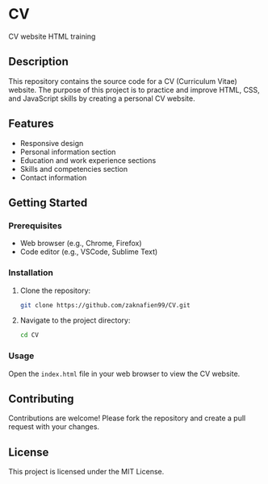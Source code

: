 # CV

CV website HTML training

## Description

This repository contains the source code for a CV (Curriculum Vitae) website. The purpose of this project is to practice and improve HTML, CSS, and JavaScript skills by creating a personal CV website.

## Features

- Responsive design
- Personal information section
- Education and work experience sections
- Skills and competencies section
- Contact information

## Getting Started

### Prerequisites

- Web browser (e.g., Chrome, Firefox)
- Code editor (e.g., VSCode, Sublime Text)

### Installation

1. Clone the repository:
    ```bash
    git clone https://github.com/zaknafien99/CV.git
    ```
2. Navigate to the project directory:
    ```bash
    cd CV
    ```

### Usage

Open the `index.html` file in your web browser to view the CV website.

## Contributing

Contributions are welcome! Please fork the repository and create a pull request with your changes.

## License

This project is licensed under the MIT License.
